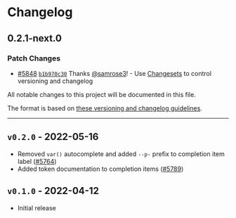 # Changelog

## 0.2.1-next.0

### Patch Changes

- [#5848](https://github.com/Shopify/polaris/pull/5848) [`b1b970c30`](https://github.com/Shopify/polaris/commit/b1b970c3092cfae6b0e7f9933bd7a6e98b990c6a) Thanks [@samrose3](https://github.com/samrose3)! - Use [Changesets](https://github.com/changesets/changesets) to control versioning and changelog

All notable changes to this project will be documented in this file.

The format is based on [these versioning and changelog guidelines](/.github/CONTRIBUTING.md#changelog).

---

## `v0.2.0` - 2022-05-16

- Removed `var()` autocomplete and added `--p-` prefix to completion item label ([#5764](https://github.com/Shopify/polaris/pull/5764))
- Added token documentation to completion items ([#5789](https://github.com/Shopify/polaris/pull/5789))

## `v0.1.0` - 2022-04-12

- Initial release
